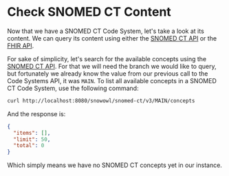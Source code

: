 # Check SNOMED CT Content

Now that we have a SNOMED CT Code System, let's take a look at its content. We can query its content using either the [SNOMED CT API](../api/snomed/index.md) or the [FHIR API](../api/fhir/index.md). 

For sake of simplicity, let's search for the available concepts using the [SNOMED CT API](../api/snomed/index.md). For that we will need the branch we would like to query, but fortunately we already know the value from our previous call to the Code Systems API, it was `MAIN`. To list all available concepts in a SNOMED CT Code System, use the following command:

```bash
curl http://localhost:8080/snowowl/snomed-ct/v3/MAIN/concepts
```

And the response is:

```json
{
  "items": [],
  "limit": 50,
  "total": 0
}
```

Which simply means we have no SNOMED CT concepts yet in our instance.
